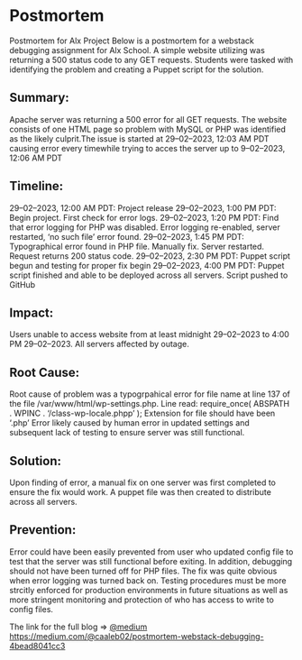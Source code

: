 #  		Postmortem
Postmortem for Alx Project Below is a postmortem for a webstack debugging assignment for Alx School. A simple website utilizing was returning a 500 status code to any GET requests. Students were tasked with identifying the problem and creating a Puppet script for the solution.

## Summary:  
Apache server was returning a 500 error for all GET requests. The website consists of one HTML page so problem with MySQL or PHP was identified as the likely culprit.The issue is started at 29–02–2023, 12:03 AM PDT causing error every timewhile trying to acces the server up to 9–02–2023, 12:06 AM PDT

## Timeline:
29–02–2023, 12:00 AM PDT: Project release 29–02–2023, 1:00 PM PDT: Begin project. First check for error logs. 29–02–2023, 1:20 PM PDT: Find that error logging for PHP was disabled. Error logging re-enabled, server restarted, ‘no such file’ error found. 29–02–2023, 1:45 PM PDT: Typographical error found in PHP file. Manually fix. Server restarted. Request returns 200 status code. 29–02–2023, 2:30 PM PDT: Puppet script begun and testing for proper fix begin 29–02–2023, 4:00 PM PDT: Puppet script finished and able to be deployed across all servers. Script pushed to GitHub

## Impact: 
Users unable to access website from at least midnight 29–02–2023 to 4:00 PM 29–02–2023. All servers affected by outage.

## Root Cause: 
Root cause of problem was a typogrpahical error for file name at line 137 of the file /var/www/html/wp-settings.php. Line read: require_once( ABSPATH . WPINC . ‘/class-wp-locale.phpp’ ); Extension for file should have been ‘.php’ Error likely caused by human error in updated settings and subsequent lack of testing to ensure server was still functional.

## Solution: 
Upon finding of error, a manual fix on one server was first completed to ensure the fix would work. A puppet file was then created to distribute across all servers.

## Prevention:  
Error could have been easily prevented from user who updated config file to test that the server was still functional before exiting. In addition, debugging should not have been turned off for PHP files. The fix was quite obvious when error logging was turned back on. Testing procedures must be more strcitly enforced for production environments in future situations as well as more stringent monitoring and protection of who has access to write to config files.

The link for the full blog => 
[@medium](https://medium.com/@caaleb02/postmortem-webstack-debugging-4bead8041cc3)
https://medium.com/@caaleb02/postmortem-webstack-debugging-4bead8041cc3
